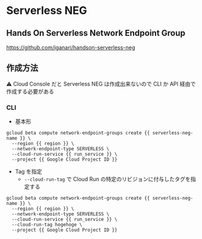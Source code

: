 # Serverless NEG

## Hands On Serverless Network Endpoint Group

https://github.com/iganari/handson-serverless-neg

## 作成方法

:warning: Cloud Console だと Serverless NEG は作成出来ないので CLI か API 経由で作成する必要がある

### CLI

+ 基本形

```
gcloud beta compute network-endpoint-groups create {{ serverless-neg-name }} \
  --region {{ region }} \
  --network-endpoint-type SERVERLESS \
  --cloud-run-service {{ run_service }} \
  --project {{ Google Cloud Project ID }}
```

+ Tag を指定
  + `--cloud-run-tag` で Cloud Run の特定のリビジョンに付与したタグを指定する

```
gcloud beta compute network-endpoint-groups create {{ serverless-neg-name }} \
  --region {{ region }} \
  --network-endpoint-type SERVERLESS \
  --cloud-run-service {{ run_service }} \
  --cloud-run-tag hogehoge \
  --project {{ Google Cloud Project ID }}
```